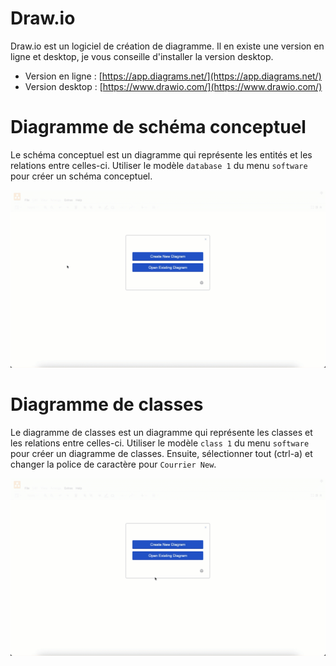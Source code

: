 # Draw.io

Draw.io est un logiciel de création de diagramme. Il en existe une version en ligne et desktop, je vous conseille d'installer la version desktop.

- Version en ligne : [https://app.diagrams.net/](https://app.diagrams.net/)
- Version desktop : [https://www.drawio.com/](https://www.drawio.com/)


# Diagramme de schéma conceptuel

Le schéma conceptuel est un diagramme qui représente les entités et les relations entre celles-ci. Utiliser le modèle `database 1` du menu `software` pour créer un schéma conceptuel.

![Schéma conceptuel](../images/drawio_schema_conceptuel.gif)

# Diagramme de classes

Le diagramme de classes est un diagramme qui représente les classes et les relations entre celles-ci. Utiliser le modèle `class 1` du menu `software` pour créer un diagramme de classes. Ensuite, sélectionner tout (ctrl-a) et changer la police de caractère pour `Courrier New`.

![Diagramme de classes](../images/drawio_diagramme_classe.gif)